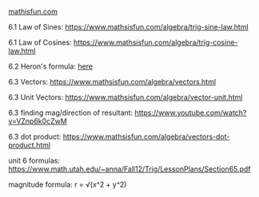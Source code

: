 [mathisfun.com](https://mathisfun.com)

6.1 Law of Sines: <https://www.mathsisfun.com/algebra/trig-sine-law.html>

6.1 Law of Cosines: <https://www.mathsisfun.com/algebra/trig-cosine-law.html>

6.2 Heron's formula: [here](https://www.mathsisfun.com/geometry/herons-formula.html)

6.3 Vectors: <https://www.mathsisfun.com/algebra/vectors.html>

6.3 Unit Vectors: <https://www.mathsisfun.com/algebra/vector-unit.html>

6.3 finding mag/direction of resultant: <https://www.youtube.com/watch?v=VZnp6k0cZwM>

6.3 dot product: https://www.mathsisfun.com/algebra/vectors-dot-product.html

unit 6 formulas: <https://www.math.utah.edu/~anna/Fall12/Trig/LessonPlans/Section65.pdf>

magnitude formula: r = √(x^2 + y^2)
